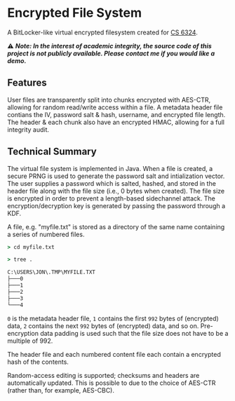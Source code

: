 # Encrypted File System

A BitLocker-like virtual encrypted filesystem created for [CS 6324](https://crs.s3lab.io/cs6324/2021/spring/sched.html).

⚠️ ***Note: In the interest of academic integrity, the source code of this project is not publicly available. Please contact me if you would like a demo.***

## Features

User files are transparently split into chunks encrypted with AES-CTR, allowing for random read/write access within a file. A metadata header file contians the IV, password salt & hash, username, and encrypted file length. The header & each chunk also have an encrypted HMAC, allowing for a full integrity audit.

## Technical Summary

The virtual file system is implemented in Java. When a file is created, a secure PRNG is used to generate the password salt and intialization vector. The user supplies a password which is salted, hashed, and stored in the header file along with the file size (i.e., 0 bytes when created). The file size is encrypted in order to prevent a length-based sidechannel attack. The encryption/decryption key is generated by passing the password through a KDF.

A file, e.g. "myfile.txt" is stored as a directory of the same name containing a series of numbered files.

```cmd
> cd myfile.txt

> tree .

C:\USERS\JON\.TMP\MYFILE.TXT
├───0
├───1
├───2
├───3
└───4
```

`0` is the metadata header file, `1` contains the first `992` bytes of (encrypted) data, `2` contains the next `992` bytes of (encrypted) data, and so on. Pre-encryption data padding is used such that the file size does not have to be a multiple of 992.

The header file and each numbered content file each contain a encrypted hash of the contents.

Random-access editing is supported; checksums and headers are automatically updated. This is possible to due to the choice of AES-CTR (rather than, for example, AES-CBC).
